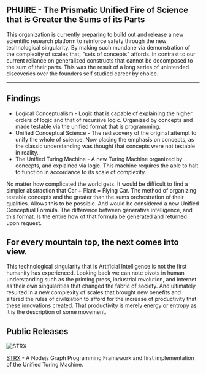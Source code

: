 ## PHUIRE - The Prismatic Unified Fire of Science that is Greater the Sums of its Parts
This organization is currently preparing to build out and release a new scientific research platform to reinforce safety through the new technological singularity. By making such mundane via demonstration of the complexity of scales that, "sets of concepts" affords. In contrast to our current reliance on generalized constructs that cannot be decomposed to the sum of their parts. This was the result of a long series of unintended discoveries over the founders self studied career by choice.

---

## Findings
* Logical Conceptualism - Logic that is capable of explaining the higher orders of logic and that of recursive logic. Organized by concepts and made testable via the unified format that is programming.
* Unified Conceptual Science - The rediscovery of the original attempt to unify the whole of science. Now placing the emphasis on concepts, as the classic understanding was thought that concepts were not testable in reality.
* The Unified Turing Machine - A new Turing Machine organized by concepts, and explained via logic. This machine requires the able to halt to function in accordance to its scale of complexity.

No matter how complicated the world gets. It would be difficult to find a simpler abstraction that Car + Plant = Flying Car. The method of organizing testable concepts and the greater than the sums orchestration of their qualities. Allows this to be possible. And would be considered a new Unified Conceptual Formula. The difference between generative intelligence, and this format. Is the entire how of that formula be generated and returned upon request.

## For every mountain top, the next comes into view.
This technological singularity that is Artificial Intelligence is not the first humanity has experienced. Looking back we can note pivots in human understanding such as the printing press, industrial revolution, and internet as their own singularities that changed the fabric of society. And ultimately resulted in a new complexity of scales that brought new benefits and altered the rules of civilization to afford for the increase of productivity that these innovations created. That productivity is merely energy or entropy as it is the description of some movement.

## Public Releases
![STRX](https://github.com/Phuire-Research/STRX/blob/main/STRX.png?raw=true)

[STRX](https://github.com/Phuire-Research/STRX) - A Nodejs Graph Programming Framework and first implementation of the Unified Turing Machine.
